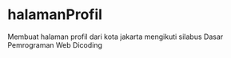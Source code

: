 # halamanProfil
Membuat halaman profil dari kota jakarta mengikuti silabus Dasar Pemrograman Web Dicoding
